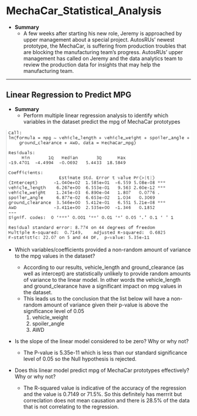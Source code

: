 # **MechaCar_Statistical_Analysis**

- **Summary**
  * A few weeks after starting his new role, Jeremy is approached by upper management about a special project. AutosRUs’ newest prototype, the MechaCar, is suffering from production troubles that are blocking the manufacturing team’s progress. AutosRUs’ upper management has called on Jeremy and the data analytics team to review the production data for insights that may help the manufacturing team.

---------------------------------------------

## **Linear Regression to Predict MPG**

- **Summary** 
  * Perform multiple linear regression analysis to identify which variables in the dataset predict the mpg of MechaCar prototypes

![Deliverable1.PNG](https://github.com/Bionicbabes/MechaCar_Statistical_Analysis/blob/main/Deliverable1.PNG)

  * Which variables/coefficients provided a non-random amount of variance to the mpg values in the dataset?
    - According to our results, vehicle_length and ground_clearance (as well as intercept) are statistically unlikely to provide random amounts of variance to the linear model. In other words the vehicle_length and ground_clearance have a significant impact on mpg values in the dataset.
    - This leads us to the conclusion that the list below will have a non-random amount of variance given their p-value is above the significance level of 0.05
      1. vehicle_weight
      2. spoiler_angle
      3. AWD
      
  * Is the slope of the linear model considered to be zero? Why or why not?
    - The P-value is 5.35e-11 which is less than our standard significance level of 0.05 so the Null hypothesis is rejected.

  * Does this linear model predict mpg of MechaCar prototypes effectively? Why or why not?
    - The R-squared value is indicative of the accuracy of the regression and the value is 0.7149 or 71.5%.  So this definitely has merrrit but correclation does not mean causation and there is 28.5% of the data that is not correlating to the regression.
